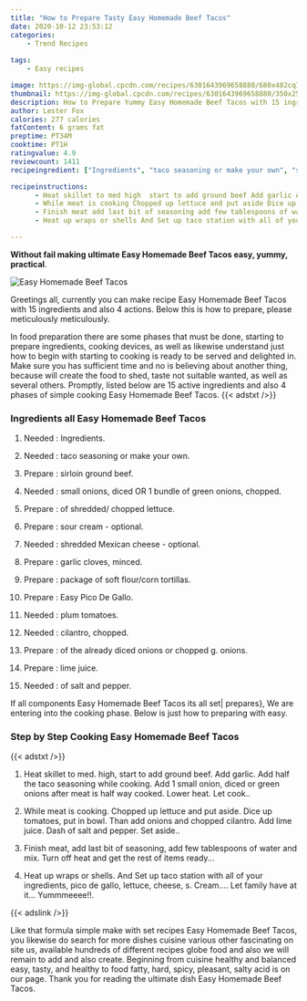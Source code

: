 ```yaml
---
title: "How to Prepare Tasty Easy Homemade Beef Tacos"
date: 2020-10-12 23:53:12
categories:
    - Trend Recipes
    
tags:
    - Easy recipes

image: https://img-global.cpcdn.com/recipes/6301643969658880/680x482cq70/easy-homemade-beef-tacos-recipe-main-photo.jpg
thumbnail: https://img-global.cpcdn.com/recipes/6301643969658880/350x250cq70/easy-homemade-beef-tacos-recipe-main-photo.jpg
description: How to Prepare Yummy Easy Homemade Beef Tacos with 15 ingredients and 4 stages of easy cooking.
author: Lester Fox
calories: 277 calories
fatContent: 6 grams fat
preptime: PT34M
cooktime: PT1H
ratingvalue: 4.9
reviewcount: 1411
recipeingredient: ["Ingredients", "taco seasoning or make your own", "sirloin ground beef", "small onions diced OR 1 bundle of green onions chopped", "of shredded chopped lettuce", "sour cream  optional", "shredded Mexican cheese  optional", "garlic cloves minced", "package of soft flourcorn tortillas", "Easy Pico De Gallo", "plum tomatoes", "cilantro chopped", "of the already diced onions or chopped g onions", "lime juice", "of salt and pepper"]

recipeinstructions: 
      - Heat skillet to med high  start to add ground beef Add garlic Add half the taco seasoning while cooking Add 1 small onion diced or green onions after meat is half way cooked Lower heat Let cook 
      - While meat is cooking Chopped up lettuce and put aside Dice up tomatoes put in bowl Than add onions and chopped cilantro Add lime juice Dash of salt and pepper Set aside 
      - Finish meat add last bit of seasoning add few tablespoons of water and mix Turn off heat and get the rest of items ready 
      - Heat up wraps or shells And Set up taco station with all of your ingredients pico de gallo lettuce cheese s Cream Let family have at it Yummmeeee

---
```




**Without fail making ultimate Easy Homemade Beef Tacos easy, yummy, practical**. 


![Easy Homemade Beef Tacos](https://img-global.cpcdn.com/recipes/6301643969658880/680x482cq70/easy-homemade-beef-tacos-recipe-main-photo.jpg "Easy Homemade Beef Tacos")




Greetings all, currently you can make recipe Easy Homemade Beef Tacos with 15 ingredients and also 4 actions. Below this is how to prepare, please meticulously meticulously.

In food preparation there are some phases that must be done, starting to prepare ingredients, cooking devices, as well as likewise understand just how to begin with starting to cooking is ready to be served and delighted in. Make sure you has sufficient time and no is believing about another thing, because will create the food to shed, taste not suitable wanted, as well as several others. Promptly, listed below are 15 active ingredients and also 4 phases of simple cooking Easy Homemade Beef Tacos.
{{< adstxt />}}

### Ingredients all Easy Homemade Beef Tacos


1. Needed  : Ingredients.

1. Needed  : taco seasoning or make your own.

1. Prepare  : sirloin ground beef.

1. Needed  : small onions, diced OR 1 bundle of green onions, chopped.

1. Prepare  : of shredded/ chopped lettuce.

1. Prepare  : sour cream - optional.

1. Needed  : shredded Mexican cheese - optional.

1. Prepare  : garlic cloves, minced.

1. Prepare  : package of soft flour/corn tortillas.

1. Prepare  : Easy Pico De Gallo.

1. Needed  : plum tomatoes.

1. Needed  : cilantro, chopped.

1. Prepare  : of the already diced onions or chopped g. onions.

1. Prepare  : lime juice.

1. Needed  : of salt and pepper.



If all components Easy Homemade Beef Tacos its all set| prepares}, We are entering into the cooking phase. Below is just how to preparing with easy.

### Step by Step Cooking Easy Homemade Beef Tacos

{{< adstxt />}}


1. Heat skillet to med. high,  start to add ground beef. Add garlic. Add half the taco seasoning while cooking. Add 1 small onion, diced or green onions after meat is half way cooked. Lower heat. Let cook..



1. While meat is cooking. Chopped up lettuce and put aside. Dice up tomatoes, put in bowl. Than add onions and chopped cilantro. Add lime juice. Dash of salt and pepper. Set aside..



1. Finish meat, add last bit of seasoning, add few tablespoons of water and mix. Turn off heat and get the rest of items ready...



1. Heat up wraps or shells. And Set up taco station with all of your ingredients, pico de gallo, lettuce, cheese, s. Cream.... Let family have at it... Yummmeeee!!.





{{< adslink />}}

Like that formula simple make with set recipes Easy Homemade Beef Tacos, you likewise do search for more dishes cuisine various other fascinating on site us, available hundreds of different recipes globe food and also we will remain to add and also create. Beginning from cuisine healthy and balanced easy, tasty, and healthy to food fatty, hard, spicy, pleasant, salty acid is on our page. Thank you for reading the ultimate dish Easy Homemade Beef Tacos.
